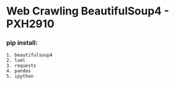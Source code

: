 # Web Crawling BeautifulSoup4 - PXH2910
### pip install:
    1. beautifulsoup4
    2. lxml
    3. requests
    4. pandas
    5. ipython